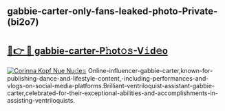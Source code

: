 ## gabbie-carter-only-fans​-leaked-photo​-Private-(bi2o7)


# <h2><a href="https://mediaupload.pro?title=gabbie-carter&ref=git">🔗👉 🔴 gabbie-carter-P𝚑ot𝚘𝚜-V𝚒d𝚎o</a></h2>

[![Corinna Kopf Nue Nu𝚍e𝚜](https://i.imgur.com/0qMVB7G.gif)](https://mediaupload.pro?title=gabbie-carter&ref=git)
Online-influencer-gabbie-carter,known-for-publishing-dance-and-lifestyle-content,-including-performances-and-vlogs-on-social-media-platforms.Brilliant-ventriloquist-assistant-gabbie-carter,celebrated-for-their-exceptional-abilities-and-accomplishments-in-assisting-ventriloquists.  